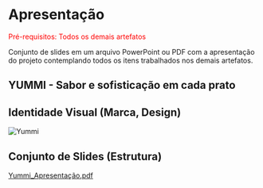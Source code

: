 # Apresentação

<span style="color:red">Pré-requisitos: Todos os demais artefatos</span>

Conjunto de slides em um arquivo PowerPoint ou PDF com a apresentação do projeto contemplando todos os itens trabalhados nos demais artefatos.

## YUMMI - Sabor e sofisticação em cada prato

## Identidade Visual (Marca, Design)

![Yummi](https://github.com/ICEI-PUC-Minas-PMV-ADS/pmv-ads-2023-2-e4-proj-infra-t6-yummi/assets/101661631/fb3cad93-890c-40be-bc59-fedfcc3301b3)

## Conjunto de Slides (Estrutura)

[Yummi_Apresentação.pdf](https://github.com/ICEI-PUC-Minas-PMV-ADS/pmv-ads-2023-2-e4-proj-infra-t6-yummi/files/13606487/Yummi_Apresentacao.pdf)
